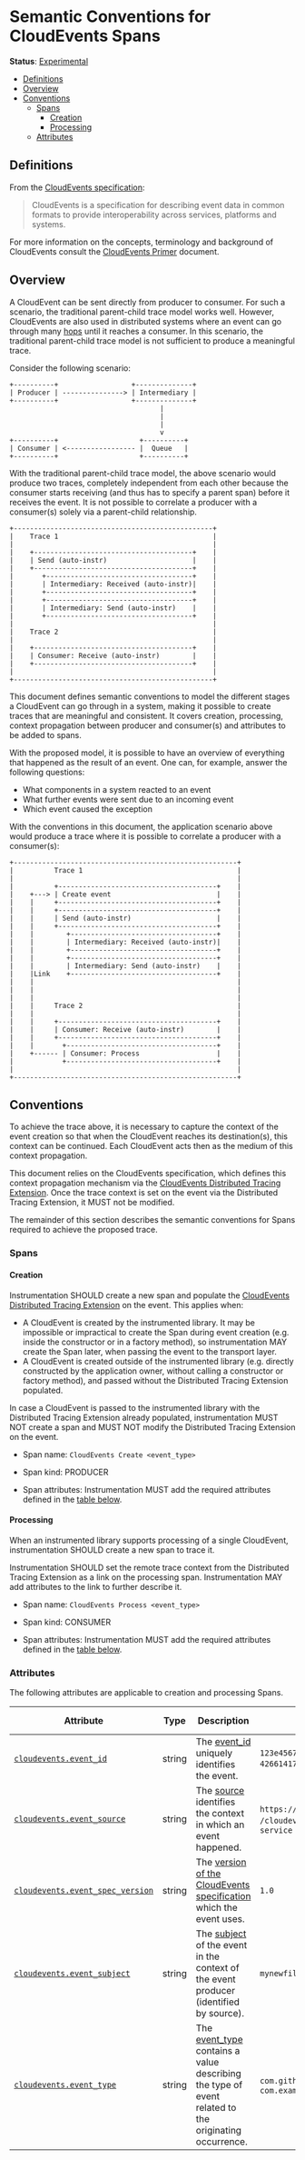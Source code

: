 <!--- Hugo front matter used to generate the website version of this page:
linkTitle: CloudEvents Spans
--->

# Semantic Conventions for CloudEvents Spans

**Status**: [Experimental][DocumentStatus]

<!-- prettier-ignore-start -->

<!-- toc -->

- [Definitions](#definitions)
- [Overview](#overview)
- [Conventions](#conventions)
  - [Spans](#spans)
    - [Creation](#creation)
    - [Processing](#processing)
  - [Attributes](#attributes)

<!-- tocstop -->

<!-- prettier-ignore-end -->

## Definitions

From the
[CloudEvents specification](https://github.com/cloudevents/spec/blob/v1.0.2/cloudevents/spec.md#overview):

> CloudEvents is a specification for describing event data in common formats
> to provide interoperability across services, platforms and systems.

For more information on the concepts, terminology and background of CloudEvents
consult the
[CloudEvents Primer](https://github.com/cloudevents/spec/blob/v1.0.2/cloudevents/primer.md)
document.

## Overview

A CloudEvent can be sent directly from producer to consumer.
For such a scenario, the traditional parent-child trace model works well.
However, CloudEvents are also used in distributed systems where an event
can go through many [hops](https://en.wikipedia.org/wiki/Hop_%28networking%29)
until it reaches a consumer. In this scenario, the traditional parent-child
trace model is not sufficient to produce a meaningful trace.

Consider the following scenario:

```
+----------+                  +--------------+
| Producer | ---------------> | Intermediary |
+----------+                  +--------------+
                                     |
                                     |
                                     |
                                     v
+----------+                    +----------+
| Consumer | <----------------- |  Queue   |
+----------+                    +----------+
```

With the traditional parent-child trace model, the above scenario would produce
two traces, completely independent from each other because the consumer
starts receiving (and thus has to specify a parent span) before it receives the event.
It is not possible to correlate a producer with a consumer(s) solely via a parent-child relationship.

```
+-------------------------------------------------+
|    Trace 1                                      |
|                                                 |
|    +---------------------------------------+    |
|    | Send (auto-instr)                     |    |
|    +---------------------------------------+    |
|       +------------------------------------+    |
|       | Intermediary: Received (auto-instr)|    |
|       +------------------------------------+    |
|       +------------------------------------+    |
|       | Intermediary: Send (auto-instr)    |    |
|       +------------------------------------+    |
|                                                 |
|    Trace 2                                      |
|                                                 |
|    +---------------------------------------+    |
|    | Consumer: Receive (auto-instr)        |    |
|    +---------------------------------------+    |
|                                                 |
+-------------------------------------------------+
```

This document defines semantic conventions to model the different stages
a CloudEvent can go through in a system, making it possible to create traces
that are meaningful and consistent. It covers creation, processing,
context propagation between producer and consumer(s) and attributes
to be added to spans.

With the proposed model, it is possible to have an overview of everything
that happened as the result of an event. One can, for example, answer the
following questions:

- What components in a system reacted to an event
- What further events were sent due to an incoming event
- Which event caused the exception

With the conventions in this document, the application scenario above would
produce a trace where it is possible to correlate a producer with a consumer(s):

```
+-------------------------------------------------------+
|          Trace 1                                      |
|                                                       |
|          +---------------------------------------+    |
|    +---> | Create event                          |    |
|    |     +---------------------------------------+    |
|    |     +---------------------------------------+    |
|    |     | Send (auto-instr)                     |    |
|    |     +---------------------------------------+    |
|    |        +------------------------------------+    |
|    |        | Intermediary: Received (auto-instr)|    |
|    |        +------------------------------------+    |
|    |        +------------------------------------+    |
|    |        | Intermediary: Send (auto-instr)    |    |
|    |Link    +------------------------------------+    |
|    |                                                  |
|    |                                                  |
|    |                                                  |
|    |     Trace 2                                      |
|    |                                                  |
|    |     +---------------------------------------+    |
|    |     | Consumer: Receive (auto-instr)        |    |
|    |     +---------------------------------------+    |
|    |       +-------------------------------------+    |
|    +------ | Consumer: Process                   |    |
|            +-------------------------------------+    |
|                                                       |
+-------------------------------------------------------+
```

## Conventions

To achieve the trace above, it is necessary to capture the context of
the event creation so that when the CloudEvent reaches its destination(s), this
context can be continued. Each CloudEvent acts then as the medium of this
context propagation.

This document relies on the CloudEvents specification, which defines this
context propagation mechanism via the
[CloudEvents Distributed Tracing Extension](https://github.com/cloudevents/spec/blob/v1.0.2/cloudevents/extensions/distributed-tracing.md).
Once the trace context is set on the event
via the Distributed Tracing Extension, it MUST not be modified.

The remainder of this section describes the semantic conventions for Spans
required to achieve the proposed trace.

### Spans

#### Creation

Instrumentation SHOULD create a new span and populate the
[CloudEvents Distributed Tracing Extension](https://github.com/cloudevents/spec/blob/v1.0.2/cloudevents/extensions/distributed-tracing.md)
on the event. This applies when:

- A CloudEvent is created by the instrumented library.
  It may be impossible or impractical to create the Span during event
  creation (e.g. inside the constructor or in a factory method),
  so instrumentation MAY create the Span later, when passing the event to the transport layer.
- A CloudEvent is created outside of the instrumented library
  (e.g. directly constructed by the application owner, without calling a constructor or factory method),
  and passed without the Distributed Tracing Extension populated.

In case a CloudEvent is passed to the instrumented library with the
Distributed Tracing Extension already populated, instrumentation MUST NOT create
a span and MUST NOT modify the Distributed Tracing Extension on the event.

- Span name: `CloudEvents Create <event_type>`

- Span kind: PRODUCER

- Span attributes: Instrumentation MUST add the required attributes defined
  in the [table below](#attributes).

#### Processing

When an instrumented library supports processing of a single CloudEvent,
instrumentation SHOULD create a new span to trace it.

Instrumentation SHOULD set the remote trace context from the
Distributed Tracing Extension as a link on the processing span.
Instrumentation MAY add attributes to the link to further describe it.

- Span name: `CloudEvents Process <event_type>`

- Span kind: CONSUMER

- Span attributes: Instrumentation MUST add the required attributes defined
  in the [table below](#attributes).

### Attributes

The following attributes are applicable to creation and processing Spans.

<!-- prettier-ignore-start -->
<!-- semconv cloudevents -->
<!-- NOTE: THIS TEXT IS AUTOGENERATED. DO NOT EDIT BY HAND. -->
<!-- see templates/registry/markdown/snippet.md.j2 -->

| Attribute  | Type | Description  | Examples  | [Requirement Level](https://opentelemetry.io/docs/specs/semconv/general/attribute-requirement-level/) | Stability |
|---|---|---|---|---|---|
| [`cloudevents.event_id`](/docs/attributes-registry/cloudevents.md) | string | The [event_id](https://github.com/cloudevents/spec/blob/v1.0.2/cloudevents/spec.md#id) uniquely identifies the event. | `123e4567-e89b-12d3-a456-426614174000`; `0001` | `Required` | ![Experimental](https://img.shields.io/badge/-experimental-blue) |
| [`cloudevents.event_source`](/docs/attributes-registry/cloudevents.md) | string | The [source](https://github.com/cloudevents/spec/blob/v1.0.2/cloudevents/spec.md#source-1) identifies the context in which an event happened. | `https://github.com/cloudevents`; `/cloudevents/spec/pull/123`; `my-service` | `Required` | ![Experimental](https://img.shields.io/badge/-experimental-blue) |
| [`cloudevents.event_spec_version`](/docs/attributes-registry/cloudevents.md) | string | The [version of the CloudEvents specification](https://github.com/cloudevents/spec/blob/v1.0.2/cloudevents/spec.md#specversion) which the event uses. | `1.0` | `Recommended` | ![Experimental](https://img.shields.io/badge/-experimental-blue) |
| [`cloudevents.event_subject`](/docs/attributes-registry/cloudevents.md) | string | The [subject](https://github.com/cloudevents/spec/blob/v1.0.2/cloudevents/spec.md#subject) of the event in the context of the event producer (identified by source). | `mynewfile.jpg` | `Recommended` | ![Experimental](https://img.shields.io/badge/-experimental-blue) |
| [`cloudevents.event_type`](/docs/attributes-registry/cloudevents.md) | string | The [event_type](https://github.com/cloudevents/spec/blob/v1.0.2/cloudevents/spec.md#type) contains a value describing the type of event related to the originating occurrence. | `com.github.pull_request.opened`; `com.example.object.deleted.v2` | `Recommended` | ![Experimental](https://img.shields.io/badge/-experimental-blue) |



<!-- END AUTOGENERATED TEXT -->
<!-- endsemconv -->
<!-- prettier-ignore-end -->

[DocumentStatus]: https://github.com/open-telemetry/opentelemetry-specification/tree/v1.31.0/specification/document-status.md
